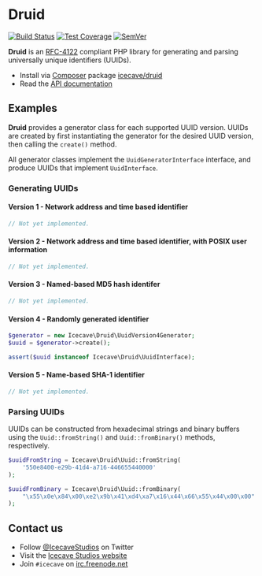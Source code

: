 # Druid

[![Build Status]](https://travis-ci.org/IcecaveStudios/druid)
[![Test Coverage]](https://coveralls.io/r/IcecaveStudios/druid?branch=develop)
[![SemVer]](http://semver.org)

**Druid** is an [RFC-4122] compliant PHP library for generating and parsing universally unique identifiers (UUIDs).

* Install via [Composer](http://getcomposer.org) package [icecave/druid](https://packagist.org/packages/icecave/druid)
* Read the [API documentation](http://icecavestudios.github.io/druid/artifacts/documentation/api/)

## Examples

**Druid** provides a generator class for each supported UUID version. UUIDs are created by first instantiating the
generator for the desired UUID version, then calling the `create()` method.

All generator classes implement the `UuidGeneratorInterface` interface, and produce UUIDs that implement
`UuidInterface`.

### Generating UUIDs

#### Version 1 - Network address and time based identifier

```php
// Not yet implemented.
```

#### Version 2 - Network address and time based identifier, with POSIX user information

```php
// Not yet implemented.
```

#### Version 3 - Named-based MD5 hash identifer

```php
// Not yet implemented.
```

#### Version 4 - Randomly generated identifier

```php
$generator = new Icecave\Druid\UuidVersion4Generator;
$uuid = $generator->create();

assert($uuid instanceof Icecave\Druid\UuidInterface);
```

#### Version 5 - Name-based SHA-1 identifier

```php
// Not yet implemented.
```

### Parsing UUIDs

UUIDs can be constructed from hexadecimal strings and binary buffers using the `Uuid::fromString()` and
`Uuid::fromBinary()` methods, respectively.

```php
$uuidFromString = Icecave\Druid\Uuid::fromString(
    '550e8400-e29b-41d4-a716-446655440000'
);

$uuidFromBinary = Icecave\Druid\Uuid::fromBinary(
    "\x55\x0e\x84\x00\xe2\x9b\x41\xd4\xa7\x16\x44\x66\x55\x44\x00\x00"
);
```

## Contact us

* Follow [@IcecaveStudios](https://twitter.com/IcecaveStudios) on Twitter
* Visit the [Icecave Studios website](http://icecave.com.au)
* Join `#icecave` on [irc.freenode.net](http://webchat.freenode.net?channels=icecave)

<!-- references -->
[Build Status]: http://img.shields.io/travis/IcecaveStudios/druid/develop.svg?style=flat-square
[Test Coverage]: http://img.shields.io/coveralls/IcecaveStudios/druid/develop.svg?style=flat-square
[SemVer]: http://img.shields.io/:semver-1.0.0-brightgreen.svg?style=flat-square
[RFC-4122]: http://tools.ietf.org/html/rfc4122
